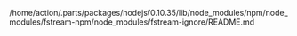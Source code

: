 /home/action/.parts/packages/nodejs/0.10.35/lib/node_modules/npm/node_modules/fstream-npm/node_modules/fstream-ignore/README.md